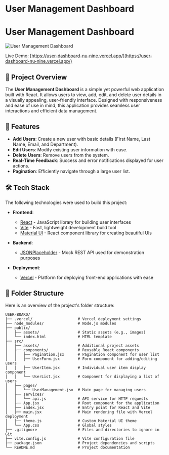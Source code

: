 # User Management Dashboard
# User Management Dashboard

![User Management Dashboard](https://github.com/user-attachments/assets/ea4ecb6a-7c52-4e14-9756-37fa17045bf3)

Live Demo: [https://user-dashboard-nu-nine.vercel.app/](https://user-dashboard-nu-nine.vercel.app/)

## 📄 Project Overview

The **User Management Dashboard** is a simple yet powerful web application built with React. It allows users to view, add, edit, and delete user details in a visually appealing, user-friendly interface. Designed with responsiveness and ease of use in mind, this application provides seamless user interactions and efficient data management.

## 🚀 Features

- **Add Users**: Create a new user with basic details (First Name, Last Name, Email, and Department).
- **Edit Users**: Modify existing user information with ease.
- **Delete Users**: Remove users from the system.
- **Real-Time Feedback**: Success and error notifications displayed for user actions.
- **Pagination**: Efficiently navigate through a large user list.

## 🛠️ Tech Stack

The following technologies were used to build this project:

- **Frontend**: 
  - [React](https://reactjs.org/) - JavaScript library for building user interfaces
  - [Vite](https://vitejs.dev/) - Fast, lightweight development build tool
  - [Material UI](https://mui.com/) - React component library for creating beautiful UIs

- **Backend**:
  - [JSONPlaceholder](https://jsonplaceholder.typicode.com/) - Mock REST API used for demonstration purposes

- **Deployment**:
  - [Vercel](https://vercel.com/) - Platform for deploying front-end applications with ease

## 📂 Folder Structure

Here is an overview of the project's folder structure:

```plaintext
USER-BOARD/
├── .vercel/                    # Vercel deployment settings
├── node_modules/               # Node.js modules
├── public/
│   ├── assets/                 # Static assets (e.g., images)
│   └── index.html              # HTML template
├── src/
│   ├── assets/                 # Additional project assets
│   ├── components/             # Reusable React components
│   │   ├── Pagination.jsx      # Pagination component for user list
│   │   ├── UserForm.jsx        # Form component for adding/editing users
│   │   ├── UserItem.jsx        # Individual user item display component
│   │   └── UserList.jsx        # Component for displaying a list of users
│   ├── pages/
│   │   └── UserManagement.jsx  # Main page for managing users
│   ├── services/
│   │   └── api.js              # API service for HTTP requests
│   ├── App.jsx                 # Root component for the application
│   ├── index.jsx               # Entry point for React and Vite
│   ├── main.jsx                # Main rendering file with Vercel deployment
│   ├── theme.js                # Custom Material UI theme
│   └── App.css                 # Global styles
├── .gitignore                  # Files and directories to ignore in Git
├── vite.config.js              # Vite configuration file
├── package.json                # Project dependencies and scripts
└── README.md                   # Project documentation

